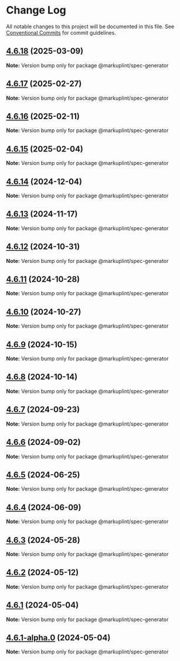 # Change Log

All notable changes to this project will be documented in this file.
See [Conventional Commits](https://conventionalcommits.org) for commit guidelines.

## [4.6.18](https://github.com/markuplint/markuplint/compare/@markuplint/spec-generator@4.6.17...@markuplint/spec-generator@4.6.18) (2025-03-09)

**Note:** Version bump only for package @markuplint/spec-generator

## [4.6.17](https://github.com/markuplint/markuplint/compare/@markuplint/spec-generator@4.6.16...@markuplint/spec-generator@4.6.17) (2025-02-27)

**Note:** Version bump only for package @markuplint/spec-generator

## [4.6.16](https://github.com/markuplint/markuplint/compare/@markuplint/spec-generator@4.6.15...@markuplint/spec-generator@4.6.16) (2025-02-11)

**Note:** Version bump only for package @markuplint/spec-generator

## [4.6.15](https://github.com/markuplint/markuplint/compare/@markuplint/spec-generator@4.6.14...@markuplint/spec-generator@4.6.15) (2025-02-04)

**Note:** Version bump only for package @markuplint/spec-generator

## [4.6.14](https://github.com/markuplint/markuplint/compare/@markuplint/spec-generator@4.6.13...@markuplint/spec-generator@4.6.14) (2024-12-04)

**Note:** Version bump only for package @markuplint/spec-generator

## [4.6.13](https://github.com/markuplint/markuplint/compare/@markuplint/spec-generator@4.6.12...@markuplint/spec-generator@4.6.13) (2024-11-17)

**Note:** Version bump only for package @markuplint/spec-generator

## [4.6.12](https://github.com/markuplint/markuplint/compare/@markuplint/spec-generator@4.6.11...@markuplint/spec-generator@4.6.12) (2024-10-31)

**Note:** Version bump only for package @markuplint/spec-generator

## [4.6.11](https://github.com/markuplint/markuplint/compare/@markuplint/spec-generator@4.6.10...@markuplint/spec-generator@4.6.11) (2024-10-28)

**Note:** Version bump only for package @markuplint/spec-generator

## [4.6.10](https://github.com/markuplint/markuplint/compare/@markuplint/spec-generator@4.6.9...@markuplint/spec-generator@4.6.10) (2024-10-27)

**Note:** Version bump only for package @markuplint/spec-generator

## [4.6.9](https://github.com/markuplint/markuplint/compare/@markuplint/spec-generator@4.6.8...@markuplint/spec-generator@4.6.9) (2024-10-15)

**Note:** Version bump only for package @markuplint/spec-generator

## [4.6.8](https://github.com/markuplint/markuplint/compare/@markuplint/spec-generator@4.6.7...@markuplint/spec-generator@4.6.8) (2024-10-14)

**Note:** Version bump only for package @markuplint/spec-generator

## [4.6.7](https://github.com/markuplint/markuplint/compare/@markuplint/spec-generator@4.6.6...@markuplint/spec-generator@4.6.7) (2024-09-23)

**Note:** Version bump only for package @markuplint/spec-generator

## [4.6.6](https://github.com/markuplint/markuplint/compare/@markuplint/spec-generator@4.6.5...@markuplint/spec-generator@4.6.6) (2024-09-02)

**Note:** Version bump only for package @markuplint/spec-generator

## [4.6.5](https://github.com/markuplint/markuplint/compare/@markuplint/spec-generator@4.6.4...@markuplint/spec-generator@4.6.5) (2024-06-25)

**Note:** Version bump only for package @markuplint/spec-generator

## [4.6.4](https://github.com/markuplint/markuplint/compare/@markuplint/spec-generator@4.6.3...@markuplint/spec-generator@4.6.4) (2024-06-09)

**Note:** Version bump only for package @markuplint/spec-generator

## [4.6.3](https://github.com/markuplint/markuplint/compare/@markuplint/spec-generator@4.6.2...@markuplint/spec-generator@4.6.3) (2024-05-28)

**Note:** Version bump only for package @markuplint/spec-generator

## [4.6.2](https://github.com/markuplint/markuplint/compare/@markuplint/spec-generator@4.6.1...@markuplint/spec-generator@4.6.2) (2024-05-12)

**Note:** Version bump only for package @markuplint/spec-generator

## [4.6.1](https://github.com/markuplint/markuplint/compare/@markuplint/spec-generator@4.6.1-alpha.0...@markuplint/spec-generator@4.6.1) (2024-05-04)

**Note:** Version bump only for package @markuplint/spec-generator

## [4.6.1-alpha.0](https://github.com/markuplint/markuplint/compare/@markuplint/spec-generator@4.6.0...@markuplint/spec-generator@4.6.1-alpha.0) (2024-05-04)

**Note:** Version bump only for package @markuplint/spec-generator
